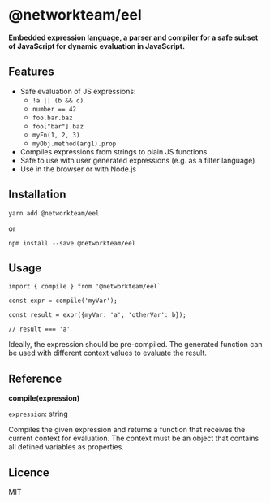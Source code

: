 # @networkteam/eel

**Embedded expression language, a parser and compiler for a safe subset of JavaScript for dynamic evaluation in JavaScript.**

## Features

* Safe evaluation of JS expressions:
  * `!a || (b && c)`
  * `number == 42`
  * `foo.bar.baz`
  * `foo["bar"].baz`
  * `myFn(1, 2, 3)`
  * `myObj.method(arg1).prop`
* Compiles expressions from strings to plain JS functions
* Safe to use with user generated expressions (e.g. as a filter language)
* Use in the browser or with Node.js

## Installation

    yarn add @networkteam/eel

or

    npm install --save @networkteam/eel

## Usage

```
import { compile } from '@networkteam/eel`

const expr = compile('myVar');

const result = expr({myVar: 'a', 'otherVar': b});

// result === 'a'
```

Ideally, the expression should be pre-compiled. The generated function
can be used with different context values to evaluate the result.

## Reference

**compile(expression)**

`expression`: string

Compiles the given expression and returns a function that receives
the current context for evaluation. The context must be an object that
contains all defined variables as properties.

## Licence

MIT
